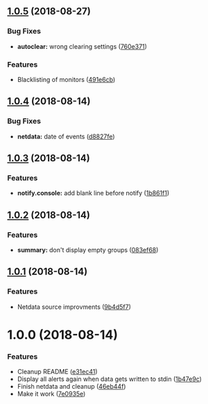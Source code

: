 <a name="1.0.5"></a>
## [1.0.5](https://github.com/mkg20001/sysadmin-notifier/compare/v1.0.4...v1.0.5) (2018-08-27)


### Bug Fixes

* **autoclear:** wrong clearing settings ([760e371](https://github.com/mkg20001/sysadmin-notifier/commit/760e371))


### Features

* Blacklisting of monitors ([491e6cb](https://github.com/mkg20001/sysadmin-notifier/commit/491e6cb))



<a name="1.0.4"></a>
## [1.0.4](https://github.com/mkg20001/sysadmin-notifier/compare/v1.0.3...v1.0.4) (2018-08-14)


### Bug Fixes

* **netdata:** date of events ([d8827fe](https://github.com/mkg20001/sysadmin-notifier/commit/d8827fe))



<a name="1.0.3"></a>
## [1.0.3](https://github.com/mkg20001/sysadmin-notifier/compare/v1.0.2...v1.0.3) (2018-08-14)


### Features

* **notify.console:** add blank line before notify ([1b861f1](https://github.com/mkg20001/sysadmin-notifier/commit/1b861f1))



<a name="1.0.2"></a>
## [1.0.2](https://github.com/mkg20001/sysadmin-notifier/compare/v1.0.1...v1.0.2) (2018-08-14)


### Features

* **summary:** don't display empty groups ([083ef68](https://github.com/mkg20001/sysadmin-notifier/commit/083ef68))



<a name="1.0.1"></a>
## [1.0.1](https://github.com/mkg20001/sysadmin-notifier/compare/v1.0.0...v1.0.1) (2018-08-14)


### Features

* Netdata source improvments ([9b4d5f7](https://github.com/mkg20001/sysadmin-notifier/commit/9b4d5f7))



<a name="1.0.0"></a>
# 1.0.0 (2018-08-14)


### Features

* Cleanup README ([e31ec41](https://github.com/mkg20001/sysadmin-notifier/commit/e31ec41))
* Display all alerts again when data gets written to stdin ([1b47e9c](https://github.com/mkg20001/sysadmin-notifier/commit/1b47e9c))
* Finish netdata and cleanup ([46eb44f](https://github.com/mkg20001/sysadmin-notifier/commit/46eb44f))
* Make it work ([7e0935e](https://github.com/mkg20001/sysadmin-notifier/commit/7e0935e))



